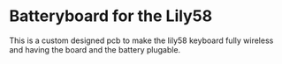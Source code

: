 # Batteryboard for the Lily58

This is a custom designed pcb to make the lily58 keyboard fully wireless and having the board and the battery plugable.

